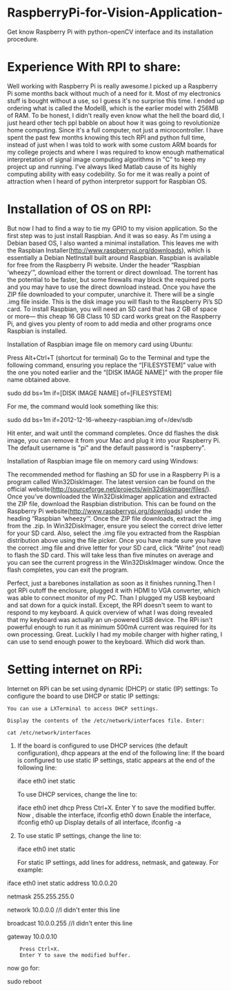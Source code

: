 RaspberryPi-for-Vision-Application-
===================================
Get know Raspberry Pi with python-openCV interface and its installation procedure.

Experience With RPI to share:
=============================

 Well working with Raspberry Pi is really awesome.I picked up a Raspberry Pi some months back without much of a need for it. Most of my electronics stuff is bought without a use, so I guess it's no surprise this time. I ended up ordering what is called the ModelB, which is the earlier model with 256MB of RAM. To be honest, I didn't really even know what the hell the board did, I just heard other tech ppl babble on about how it was going to revolutionize home computing. Since it's a full computer, not just a microcontroller.
  I have spent the past few months knowing this tech RPI and python full time, instead of just when I was told to work with some custom ARM boards for my college projects and where I was required to know enough mathematical interpretation of signal image computing algorithms in "C" to keep my project up and running. I've always liked Matlab cause of its highly computing ability with easy codebility. So for me it was really a point of attraction when I heard of python interpretor support for Raspbian OS.
  
Installation of OS on RPI:
==========================

 But now I had to find a way to tie my GPIO to my vision application. So the first step was to just install Raspbian. And it was so easy. As I'm using a Debian based OS, I also wanted a minimal installation. This leaves me with the Raspbian Installer(http://www.raspberrypi.org/downloads), which is essentially a Debian NetInstall built around Raspbian. Raspbian is available for free from the Raspberry Pi website. Under the header “Raspbian ‘wheezy’”, download either the torrent or direct download. The torrent has the potential to be faster, but some firewalls may block the required ports and you may have to use the direct download instead.
Once you have the ZIP file downloaded to your computer, unarchive it. There will be a single .img file inside. This is the disk image you will flash to the Raspberry Pi’s SD card. To install Raspbian, you will need an SD card that has 2 GB of space or more— this cheap 16 GB Class 10 SD card works great on the Raspberry Pi, and gives you plenty of room to add media and other programs once Raspbian is installed.

Installation of Raspbian image file on memory card using Ubuntu:

 Press Alt+Ctrl+T (shortcut for terminal)
 Go to the Terminal and type the following command, ensuring you replace the “[FILESYSTEM]” value with the one you noted earlier and the “[DISK IMAGE NAME]” with the proper file name obtained above.

sudo dd bs=1m if=[DISK IMAGE NAME] of=[FILESYSTEM]

For me, the command would look something like this:

sudo dd bs=1m if=2012-12-16-wheezy-raspbian.img of=/dev/sdb

Hit enter, and wait until the command completes. Once dd flashes the disk image, you can remove it from your Mac and plug it into your Raspberry Pi. The default username is "pi" and the default password is "raspberry".

Installation of Raspbian image file on memory card using Windows:

The recommended method for flashing an SD for use in a Raspberry Pi is a program called Win32DiskImager. The latest version can be found on the official website(http://sourceforge.net/projects/win32diskimager/files/). Once you’ve downloaded the Win32DiskImager application and extracted the ZIP file, download the Raspbian distribution. This can be found on the Raspberry Pi website(http://www.raspberrypi.org/downloads) under the heading “Raspbian ‘wheezy’”. Once the ZIP file downloads, extract the .img from the .zip.
     In Win32DiskImager, ensure you select the correct drive letter for your SD card. Also, select the .img file you extracted from the Raspbian distribution above using the file picker. Once you have made sure you have the correct .img file and drive letter for your SD card, click “Write” (not read) to flash the SD card. This will take less than five minutes on average and you can see the current progress in the Win32DiskImager window. Once the flash completes, you can exit the program. 

 Perfect, just a barebones installation as soon as it finishes running.Then I got RPi outoff the enclosure, plugged it with HDMI to VGA converter, which was able to connect monitor of my PC. Than I plugged  my USB keyboard and sat down for a quick install. Except, the RPI doesn't seem to want to respond to my keyboard. A quick overview of what I was doing revealed that my keyboard was actually an un-powered USB device. The RPi isn't powerful enough to run it as minimum 500mA current was required for its own processing. Great. Luckily I had my mobile charger with higher rating, I can use to send enough power to the keyboard. Which did work than.

Setting internet on RPi:
==========================
Internet on RPi can be set using dynamic (DHCP) or static (IP) settings:
To configure the board to use DHCP or static IP settings:

    You can use a LXTerminal to access DHCP settings.

    Display the contents of the /etc/network/interfaces file. Enter:

    cat /etc/network/interfaces 

1) If the board is configured to use DHCP services (the default configuration), dhcp appears at the end of the following line:
If the board is configured to use static IP settings, static appears at the end of the following line:

    iface eth0 inet static

    To use DHCP services, change the line to:

    iface eth0 inet dhcp
   Press Ctrl+X.
   Enter Y to save the modified buffer.
   Now , disable the interface,
   ifconfig eth0 down
   Enable the interface,
   ifconfig eth0 up 
   Display details of all interface,
   ifconfig -a

2) To use static IP settings, change the line to:

    iface eth0 inet static

    For static IP settings, add lines for address, netmask, and gateway. For example:

 iface eth0 inet static
 address 10.0.0.20
 
 netmask 255.255.255.0
 
 network 10.0.0.0 //I didn't enter this line
 
 broadcast 10.0.0.255 //I didn't enter this line
 
 gateway 10.0.0.10

        Press Ctrl+X.
        Enter Y to save the modified buffer.
now go for:

sudo reboot
